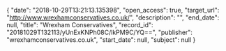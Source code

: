 {
  "date": "2018-10-29T13:21:13.135398", 
  "open_access": true, 
  "target_url": "http://www.wrexhamconservatives.co.uk/", 
  "description": "", 
  "end_date": null, 
  "title": "Wrexham Conservatives", 
  "record_id": "20181029T132113/yUnExKNPh08C/lkPM9C/YQ==", 
  "publisher": "wrexhamconservatives.co.uk", 
  "start_date": null, 
  "subject": null
}

